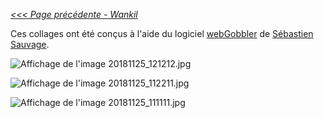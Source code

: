 _[<<< Page précédente - Wankil](../../../../Wankil)_

Ces collages ont été conçus à l'aide du logiciel [webGobbler](https://sebsauvage.net/webgobbler/) de [Sébastien Sauvage](https://sebsauvage.net).

![Affichage de l'image 20181125_121212.jpg](20181125_121212.jpg)

![Affichage de l'image 20181125_112211.jpg](20181125_112211.jpg)

![Affichage de l'image 20181125_111111.jpg](20181125_111111.jpg)
